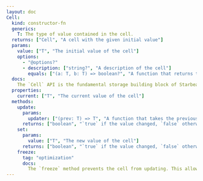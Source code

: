 ```yaml
---
layout: doc
Cell:
  kind: constructor-fn
  generics:
    T: The type of value contained in the cell.
  returns: ["Cell", "A cell with the given initial value"]
  params:
    value: ["T", "The initial value of the cell"]
    options:
      - "@options?"
      - description: ["string?", "A description of the cell"]
        equals: ["(a: T, b: T) => boolean?", "A function that returns true if the values are equal"]
  docs:
    The `Cell` API is the fundamental storage building block of Starbeam.
  properties:
    current: ["T", "The current value of the cell"]
  methods:
    update:
      params:
        updater: ["(prev: T) => T", "A function that takes the previous value of the cell and returns the new value"]
      returns: ["boolean", "`true` if the value changed, `false` otherwise"]
    set:
      params:
        value: ["T", "The new value of the cell"]
      returns: ["boolean", "`true` if the value changed, `false` otherwise"]
    freeze:
      tag: "optimization"
      docs:
        The `freeze` method prevents the cell from updating. This allows for Starbeam's internals to avoid checking if the cell has changed when it's used in a formula.
---
```


<Api />
